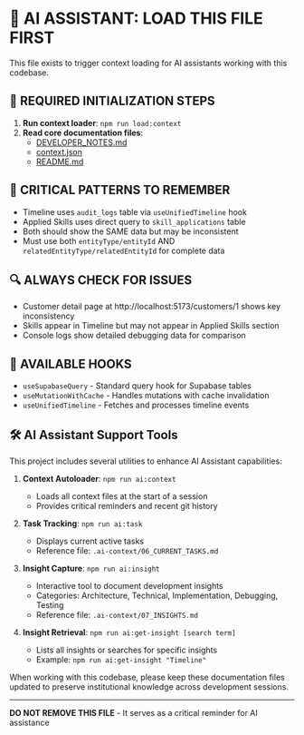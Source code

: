 # 🚨 AI ASSISTANT: LOAD THIS FILE FIRST

This file exists to trigger context loading for AI assistants working with this codebase.

## 🔄 REQUIRED INITIALIZATION STEPS

1. **Run context loader**: `npm run load:context`
2. **Read core documentation files**:
   - [DEVELOPER_NOTES.md](/DEVELOPER_NOTES.md)
   - [context.json](/context.json)
   - [README.md](/README.md)

## 🧠 CRITICAL PATTERNS TO REMEMBER

- Timeline uses `audit_logs` table via `useUnifiedTimeline` hook
- Applied Skills uses direct query to `skill_applications` table
- Both should show the SAME data but may be inconsistent
- Must use both `entityType/entityId` AND `relatedEntityType/relatedEntityId` for complete data

## 🔍 ALWAYS CHECK FOR ISSUES

- Customer detail page at http://localhost:5173/customers/1 shows key inconsistency
- Skills appear in Timeline but may not appear in Applied Skills section
- Console logs show detailed debugging data for comparison

## 🚀 AVAILABLE HOOKS

- `useSupabaseQuery` - Standard query hook for Supabase tables
- `useMutationWithCache` - Handles mutations with cache invalidation
- `useUnifiedTimeline` - Fetches and processes timeline events

## 🛠️ AI Assistant Support Tools

This project includes several utilities to enhance AI Assistant capabilities:

1. **Context Autoloader**: `npm run ai:context`
   - Loads all context files at the start of a session
   - Provides critical reminders and recent git history

2. **Task Tracking**: `npm run ai:task`
   - Displays current active tasks
   - Reference file: `.ai-context/06_CURRENT_TASKS.md`

3. **Insight Capture**: `npm run ai:insight`
   - Interactive tool to document development insights
   - Categories: Architecture, Technical, Implementation, Debugging, Testing
   - Reference file: `.ai-context/07_INSIGHTS.md`

4. **Insight Retrieval**: `npm run ai:get-insight [search term]`
   - Lists all insights or searches for specific insights
   - Example: `npm run ai:get-insight "Timeline"`

When working with this codebase, please keep these documentation files updated
to preserve institutional knowledge across development sessions.

---

**DO NOT REMOVE THIS FILE** - It serves as a critical reminder for AI assistance 